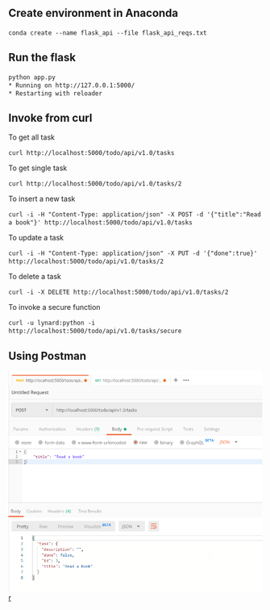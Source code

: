 ## Create environment in Anaconda
```
conda create --name flask_api --file flask_api_reqs.txt
```

## Run the flask
```
python app.py
* Running on http://127.0.0.1:5000/
* Restarting with reloader
```
## Invoke from curl
To get all task
```
curl http://localhost:5000/todo/api/v1.0/tasks
```
To get single task
```
curl http://localhost:5000/todo/api/v1.0/tasks/2
```
To insert a new task
```
curl -i -H "Content-Type: application/json" -X POST -d '{"title":"Read a book"}' http://localhost:5000/todo/api/v1.0/tasks
```
To update a task
```
curl -i -H "Content-Type: application/json" -X PUT -d '{"done":true}' http://localhost:5000/todo/api/v1.0/tasks/2
```
To delete a task
```
curl -i -X DELETE http://localhost:5000/todo/api/v1.0/tasks/2
```
To invoke a secure function
```
curl -u lynard:python -i http://localhost:5000/todo/api/v1.0/tasks/secure
```
## Using Postman
![post method](https://github.com/lynardme/my-python-project/blob/master/img/001-post.png)
[r](https://github.com/lynardme/my-python-project/tree/master/001%20Simple%20RESTful%20API%20using%20Python%20and%20Flask)
